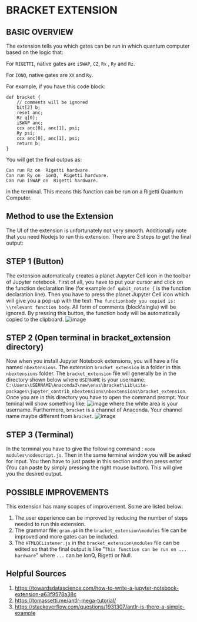 BRACKET EXTENSION
=================================
BASIC OVERVIEW
-----------------------------------
The extension tells you which gates can be run in which quantum computer based on the logic that: 

For `RIGETTI`, native gates are `iSWAP`, `CZ`, `Rx` , `Ry` and `Rz`.

For `IONQ`, native gates are `XX` and `Ry`.

For example, if you have this code block:
```
def bracket {
    // comments will be ignored
    bit[2] b;  
    reset anc;  
    Rz q[0];    
    iSWAP anc;
    ccx anc[0], anc[1], psi;
    Ry psi;  
    ccx anc[0], anc[1], psi;       
    return b;  
}
```

You will get the final outpus as:
```
Can run Rz on  Rigetti hardware.
Can run Ry on  ionQ,  Rigetti hardware.
Can run iSWAP on  Rigetti hardware.
```
in the terminal. This means this function can be run on a Rigetti Quantum Computer.



Method to use the Extension
-----------------------------------

The UI of the extension is unfortunately not very smooth. Additionally note that you need Nodejs to run this extension. There are 3 steps to get the final output:

STEP 1 (Button)
-----------------------------------
The extension automatically creates a planet Jupyter Cell icon in the toolbar of Jupyter notebook. First of all, you have to put your cursor and click on the function declaration line (for example `def qubit_rotate {` is the function declaration line). Then you have to press the  planet Jupyter Cell icon which will give you a pop-up with the text: `The functionbody you copied is: \\relevant function body`. All form of comments (block\single) will be ignored. By pressing this button, the function body will be automatically copied to the clipboard. 
![image](https://user-images.githubusercontent.com/59942853/122107160-c79d1780-cde8-11eb-824e-6de7d52fe678.png)


STEP 2 (Open terminal in bracket_extension directory)
-----------------------------------
Now when you install Jupyter Notebook extensions, you will have a file named `nbextensions`. The extension `bracket_extension` is a folder in this `nbextensions` folder. The `bracket_extension` file will generally be in the directory shown below where `USERNAME` is your username.
`C:\Users\USERNAME\Anaconda3\new\envs\bracket\Lib\site-packages\jupyter_contrib_nbextensions\nbextensions\bracket_extension`.
Once you are in this directory you have to open the command prompt. Your teminal will show something like:
![image](https://user-images.githubusercontent.com/59942853/122107504-2367a080-cde9-11eb-8a67-72fac40a8e60.png)
where the white area is your username.
Furthermore, `bracket` is a channel of Anaconda. Your channel name maybe different from `bracket`.
![image](https://user-images.githubusercontent.com/59942853/122124479-5582fd80-cdfd-11eb-9a6f-4fd2756b948a.png)


STEP 3 (Terminal)
-----------------------------------
In the terminal you have to give the following command : `node modules\nodescript.js`. Then in the same terminal window you will be asked for input. You then have to just paste in this section and then press enter (You can paste by simply pressing the right mouse button). This will give you the desired output.



POSSIBLE IMPROVEMENTS
-----------------------------------
This extension has many scopes of improvement. Some are listed below:

1. The user experience can be improved by reducing the number of steps needed to run this extension. 
2. The grammar file: `gram.g4` in the `bracket_extension\modules` file can be improved and more gates can be included.
3. The `HTMLQCListener.js` in the `bracket_extension\modules` file can be edited so that the final output is like "`This function can be run on ... hardware`" where `...` can be IonQ, Rigetti or Null.

Helpful Sources
--------------------------------

1. https://towardsdatascience.com/how-to-write-a-jupyter-notebook-extension-a63f9578a38c
2. https://tomassetti.me/antlr-mega-tutorial/
3. https://stackoverflow.com/questions/1931307/antlr-is-there-a-simple-example
